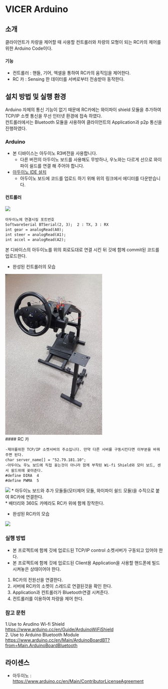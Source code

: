 # VICER Arduino

## 소개
클라이언트가 차량을 제어할 때 사용할 컨트롤러와 차량의 모형이 되는 RC카의 제어를 위한 Arduino Code이다.

#### 기능
* 컨트롤러 : 핸들, 기어, 엑셀을 통하여 RC카의 움직임을 제어한다.
* RC 카 : Sensing 한 데이터를 서버로부터 전송받아 동작한다.

## 설치 방법 및 실행 환경
Arduino 자체의 통신 기능이 없기 때문에 RC카에는 와이파이 shield 모듈을 추가하여 TCP/IP 소켓 통신을 무선 인터넷 환경에 접속 하였다. </br>
컨트롤러에서는 Bluetooth 모듈을 사용하여 클라이언트의 Application과 p2p 통신을 진행하였다. </br>

### Arduino 
* 본 디바이스는 아두이노 R3버전을 사용합니다.
  * 다른 버전의 아두이노 보드를 사용해도 무방하나, 우노와는 다르게 선으로 와이파이 쉴드를 연결 해 주어야 합니다.
* [아두이노 IDE 설치](https://www.arduino.cc/en/Main/Software)
  * 아두이노 보드에 코드를 업로드 하기 위해 위의 링크에서 에디터를 다운받습니다.      

#### 컨트롤러 
<img src="./img_ino/컨트롤러 회로도.jpg">

```
아두이노에 연결시킬 포트번호
SoftwareSerial BTSerial(2, 3);  2 : TX, 3 : RX
int gear = analogRead(A0);
int steer = analogRead(A1);
int accel = analogRead(A2);
```

본 디바이스의 아두이노를 위의 회로도대로 연결 시킨 뒤 깃에 함께 commit된 코드를 업로드한다.
* 완성된 컨트롤러의 모습
<img src="./img_ino/핸들.jpg">
</br>
#### RC 카

```
-제어를위한 TCP/IP 소켓서버의 주소입니다. 만약 다른 서버를 구동시킨다면 이부분을 바꿔주면 된다.
char server_name[] = "52.79.181.10"; 
-아두이노 우노 보드에 직접 꽂는것이 아니라 함께 부착된 Wi-fi Shield와 모터 보드, 센서 쉴드위에 꽂아준다.
#define DIRA  4
#define PWMA  5
```

<img src="./img_ino/RC카 회로도.jpg">
* 아두이노 보드와 추가 모듈들(모터제어 모듈, 와이파이 쉴드 모듈)을 수직으로 붙여 RC카에 연결한다. </br>
* 배터리와 360도 카메라도 RC카 위에 함께 장착한다.
</br>

* 완성된 RC카의 모습
<img src="./img_ino/RC카.jpg">
</br>

### 실행 방법
* 본 프로젝트에 함께 깃에 업로드된 TCP/IP control 소켓서버가 구동되고 있어야 한다.
* 본 프로젝트에 함께 깃에 업로드된 Client용 Application을 사용할 핸드폰에 빌드시켜놓은 상태이어야 한다.
1. RC카의 전원선을 연결한다.
2. 서버에 RC카의 소켓이 스레드로 연결된것을 확인 한다.
3. Application과 컨트롤러가 Bluetooth연결 시켜준다. 
4. 컨트롤러를 이용하여 차량을 제어 한다.

### 참고 문헌
1.Use to Arudino Wi-fi Shield </br>
https://www.arduino.cc/en/Guide/ArduinoWiFiShield  </br>
2. Use to Arduino Bluetooth Module </br>
https://www.arduino.cc/en/Main/ArduinoBoardBT?from=Main.ArduinoBoardBluetooth

## 라이센스
* 아두이노 : https://www.arduino.cc/en/Main/ContributorLicenseAgreement
